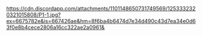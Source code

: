 https://cdn.discordapp.com/attachments/1101148650731749569/1253332320321015808/P1-1.jpg?ex=6675782e&is=667426ae&hm=8f6ba4b6474d7e34d490c43d7ea34e0d63f0e8b4cece2806a16cc322ae2a0961&
